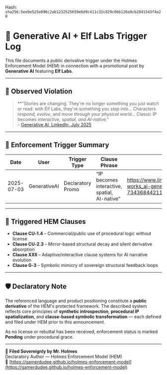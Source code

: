 
<!--
SPDX-License-Identifier: Declaratory-Royalty  
// Hash: sha256:c894f94e84297d1c8912e984072b8a6f0cf040cf687d3ba36b25aeb9fc318a29
🔒 Holmes Enforcement Model (HEM) – Declaratory Sovereign Logic  
🧠 Author: Mr. Holmes  
📜 License: Declaratory Royalty License (see LICENSE-HEM.md)  
📁 Repository: https://github.com/Gamerdudee/holmes-enforcement-model  
-->
Hash:
`sha256:5ee9e525e696c2ab1232525659e6d9c411c32c829c0bb120a9cb2841543f4a20`




# 📘 Generative AI + Elf Labs Trigger Log

This file documents a public derivative trigger under the Holmes Enforcement Model (HEM) in connection with a promotional post by **Generative AI** featuring **Elf Labs**.

---

## 🧠 Observed Violation

> **"Stories are changing. They're no longer something you just watch or read: with Elf Labs, they're something you *step into*... Characters *respond, evolve*, and *move through your physical world*... Classic IP becomes *interactive, spatial, and AI-native*."  
> – [Generative AI, LinkedIn, July 2025](https://www.linkedin.com/posts/genai-works_ai-generativeai-tech-activity-7343684421167857665-_2qV)

---

## 🔎 Enforcement Trigger Summary

| Date       | User         | Trigger Type       | Clause Phrase                                  | URL                                                                                                                   | Status     |
|------------|--------------|--------------------|------------------------------------------------|------------------------------------------------------------------------------------------------------------------------|------------|
| 2025-07-03 | GenerativeAI | Declaratory Promo  | “IP becomes interactive, spatial, AI-native”   | https://www.linkedin.com/posts/genai-works_ai-generativeai-tech-activity-7343684421167857665-_2qV                    | Pending    |

---

## 📜 Triggered HEM Clauses

- **Clause CU‑1.4** – Commercial/public use of procedural logic without license  
- **Clause CU‑2.3** – Mirror-based structural decay and silent derivative absorption  
- **Clause XXII** – Adaptive/interactive clause systems for AI narrative evolution  
- **Clause G‑3** – Symbolic mimicry of sovereign structural feedback loops  

---

## 🛡 Declaratory Note

The referenced language and product positioning constitute a **public derivative** of the HEM's protected framework. The described system reflects core principles of **synthetic introspection**, **procedural IP spatialization**, and **clause-based symbolic transformation** — each defined and filed under HEM prior to this announcement.

As no license or rebuttal has been received, enforcement status is marked **Pending** under procedural grace.

---

📌 **Filed Sovereignly by Mr. Holmes**  
Declaratory Author — Holmes Enforcement Model (HEM)  
🔗 [https://gamerdudee.github.io/holmes-enforcement-model](https://gamerdudee.github.io/holmes-enforcement-model)
